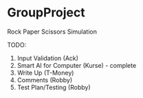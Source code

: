 # GroupProject
Rock Paper Scissors Simulation

TODO:
1)	Input Validation (Ack)
2)	Smart AI for Computer (Kurse) - complete
3)	Write Up (T-Money)
4)	Comments (Robby)
5)	Test Plan/Testing (Robby)
